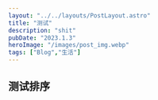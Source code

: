 ```yaml
---
layout: "../../layouts/PostLayout.astro"
title: "测试"
description: "shit"
pubDate: "2023.1.3"
heroImage: "/images/post_img.webp"
tags: ["Blog","生活"]
---
```


## 测试排序